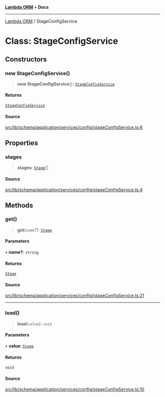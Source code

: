 [**Lambda ORM**](../README.md) • **Docs**

***

[Lambda ORM](../README.md) / StageConfigService

# Class: StageConfigService

## Constructors

### new StageConfigService()

> **new StageConfigService**(): [`StageConfigService`](StageConfigService.md)

#### Returns

[`StageConfigService`](StageConfigService.md)

#### Source

[src/lib/schema/application/services/config/stageConfigService.ts:6](https://github.com/lambda-orm/lambdaorm-base/blob/4cf2de441f2b52a79b8dbd828c5ce7422ffa163a/src/lib/schema/application/services/config/stageConfigService.ts#L6)

## Properties

### stages

> **stages**: [`Stage`](../interfaces/Stage.md)[]

#### Source

[src/lib/schema/application/services/config/stageConfigService.ts:4](https://github.com/lambda-orm/lambdaorm-base/blob/4cf2de441f2b52a79b8dbd828c5ce7422ffa163a/src/lib/schema/application/services/config/stageConfigService.ts#L4)

## Methods

### get()

> **get**(`name`?): [`Stage`](../interfaces/Stage.md)

#### Parameters

• **name?**: `string`

#### Returns

[`Stage`](../interfaces/Stage.md)

#### Source

[src/lib/schema/application/services/config/stageConfigService.ts:21](https://github.com/lambda-orm/lambdaorm-base/blob/4cf2de441f2b52a79b8dbd828c5ce7422ffa163a/src/lib/schema/application/services/config/stageConfigService.ts#L21)

***

### load()

> **load**(`value`): `void`

#### Parameters

• **value**: [`Stage`](../interfaces/Stage.md)

#### Returns

`void`

#### Source

[src/lib/schema/application/services/config/stageConfigService.ts:10](https://github.com/lambda-orm/lambdaorm-base/blob/4cf2de441f2b52a79b8dbd828c5ce7422ffa163a/src/lib/schema/application/services/config/stageConfigService.ts#L10)
